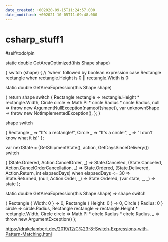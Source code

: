 ```yaml
---
date_created: +002020-09-15T11:24:57.000
date_modified: +002021-10-05T11:09:48.000
---
```


# csharp_stuff1

#self/todo/pin

static double GetAreaOptimized(this Shape shape)

{
    switch (shape)
    {
        // 'when' followed by boolean expression
        case Rectangle rectangle when rectangle.Height is 0 || rectangle.Width is 0:
        

static double GetAreaExpression(this Shape shape)

{
    return shape switch
    {
        Rectangle rectangle => rectangle.Height * rectangle.Width,
        Circle circle => Math.PI * circle.Radius * circle.Radius,
        null => throw new ArgumentNullException(nameof(shape)),
        var unknownShape => throw new NotImplementedException(),
    };
}

shape switch

{
    Rectangle _ => "It's a rectangle!",
    Circle _ => "It's a circle!",
    _ => "I don't know what it is!"
};

var nextState = (GetShipmentState(), action, GetDaysSinceDelivery()) switch

{
    (State.Ordered, Action.CancelOrder, _) => State.Canceled,
    (State.Canceled, Action.CancelOrderCancellation, _) => State.Ordered,
    (State.Delivered, Action.Return, int elapsedDays) when elapsedDays <= 30 => State.Returned,
    (null, Action.Order, _) => State.Ordered,
    (var state, _, _) => state
};

static double GetAreaExpression(this Shape shape) => shape switch

{
    Rectangle { Width: 0 } => 0,
    Rectangle { Height: 0 } => 0,
    Circle { Radius: 0 } circle => circle.Radius,
    Rectangle rectangle => rectangle.Height * rectangle.Width,
    Circle circle => Math.PI * circle.Radius * circle.Radius,
    _ => throw new ArgumentException()
};

https://drakelambert.dev/2019/12/C%23-8-Switch-Expressions-with-Pattern-Matching.html
